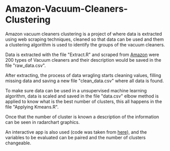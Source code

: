 # Amazon-Vacuum-Cleaners-Clustering

Amazon vacuum cleaners clustering is a project of where data is extracted using web scraping techniques, cleaned so that data can be used and them a clustering algorithm is used to identify the groups of the vacuum cleaners.

Data is extracted with the file "Extract.R" and scraped from [Amazon][1] were 200 types of Vacuum cleaners and their description would be saved in the file "raw_data.csv".

After extracting, the process of data wragling starts cleaning values, filling missing data and saving a new file "clean_data.csv" where all data is found.

To make sure data can be used in a unsupervised machine learning algorithm, data is scaled and saved in the file "data.csv" elbow method is applied to know what is the best number of clusters, this all happens in the file "Applying Kmeans.R".

Once that the number of cluster is known a description of the information can be seen in radarchart graphics.

An interactive app is also used (code was taken from [here][2]), and the variables to be evaluated can be paired and the number of clusters changeable.

[1]: https://www.amazon.es/s?k=aspiradoras&__mk_es_ES=%C3%85M%C3%85%C5%BD%C3%95%C3%91&ref=nb_sb_noss_2
[2]: https://shiny.rstudio.com/gallery/kmeans-example.html
